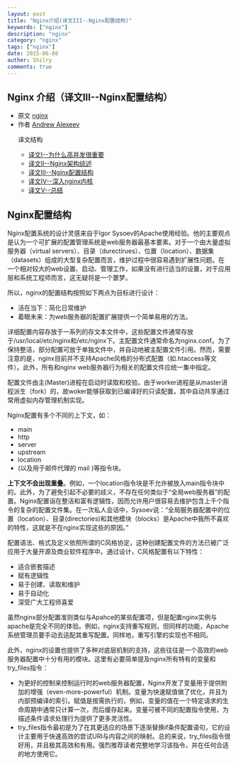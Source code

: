 ```yaml
---
layout: post
title: "Nginx介绍(译文III--Nginx配置结构)"
keywords: ["nginx"]
description: "nginx"
category: "nginx"
tags: ["nginx"]
date: 2015-06-08
auther: Shilry
comments: true
---
```



## Nginx 介绍（译文III--Nginx配置结构）

* 原文 [nginx](http://www.aosabook.org/en/nginx.html)
* 作者 [Andrew Alexeev](http://www.aosabook.org/en/intro2.html#alexeev-andrew)
<ul>
译文结构
<ul>
<li><a href="/nginx/nginx-introduction-I.html">译文I--为什么高并发很重要</a></li>
<li><a href="/nginx/nginx-introduction-II.html">译文II--Nginx架构综述</a></li>
<li><a href="/nginx/nginx-introduction-III.html">译文III--Nginx配置结构</a></li>
<li><a href="/nginx/nginx-introduction-IV.html">译文IV--深入nginx内核</a></li>
<li><a href="/nginx/nginx-introduction-V.html">译文V--总结</a></li>
</ul>
</li>
</ul>

## Nginx配置结构
Nginx配置系统的设计灵感来自于Igor Sysoev的Apache使用经验。他的主要观点是认为一个可扩展的配置管理系统是web服务器最基本要素。对于一个由大量虚拟服务器（virtual servers）、目录（durectirues）、位置（location）、数据集（datasets）组成的大型复杂配置而言，维护过程中很容易遇到扩展性问题。在一个相对较大的web设置、启动、管理工作，如果没有进行适当的设置，对于应用层和系统工程师而言，这无疑将是一个噩梦。

所以，nginx的配置结构按照如下两点为目标进行设计：

* 活在当下：简化日常维护
* 着眼未来：为web服务器的配置扩展提供一个简单易用的方法。

详细配置内容存放于一系列的存文本文件中，这些配置文件通常存放于/usr/local/etc/nginx和/etc/nginx下。主配置文件通常命名为nginx.conf。为了保持整洁，部分配置可放于单独文件中，并自动地被主配置文件引用。然而，需要注意的是，nginx目前并不支持Apache风格的分布式配置（如.htaccess等文件）。此外，所有和nginx web服务器行为相关的配置文件应统一集中指定。

配置文件由主(Master)进程在启动时读取和校验。由于worker进程是从master进程派生（fork）的，故woker能够获取到已编译好的只读配置，其中自动共享通过常用虚拟内存管理机制实现。

Nginx配置有多个不同的上下文，如：

* main
* http 
* server
* upstream
* location 
* (以及用于邮件代理的 mail )等指令块。

**上下文不会出现重叠**。例如，一个location指令块是不允许被放入main指令块中的。此外，为了避免引起不必要的歧义，不存在任何类似于“全局web服务器”的配置。Nginx配置诣在整洁和富有逻辑性，因而允许用户很容易去维护包含上千个指令的复杂的配置文件集。在一次私人会话中，Sysoev说：“全局服务器配置中的位置（location）、目录(directories)和其他模块（blocks）是Apache中我所不喜欢的特性，这就是不在nginx实现这些的原因。”

配置语法、格式及定义依照所谓的C风格协定，这种创建配置文件的方法已被广泛应用于大量开源及商业软件程序中。通过设计，C风格配置有以下特性：

* 适合嵌套描述
* 赋有逻辑性
* 易于创建、读取和维护
* 易于自动化
* 深受广大工程师喜爱

虽然nginx部分配置准则类似与Apahce的某些配置项，但是配置nginx实例与apache是完全不同的体验。例如，nginx支持重写规则，但同样的功能，Apache系统管理员要手动去适配其重写配置。同样地，重写引擎的实现也不相同。

此外，nginx的设置也提供了多种对底层机制的支持，这些往往是一个高效的web服务器配置中十分有用的模块。这里有必要简单提及nginx所有特有的变量和try_files指令：

* 为更好的控制来控制运行时的web服务器配置，Nginx开发了变量用于提供附加的增强（even-more-powerful）机制。变量为快速赋值做了优化，并且为内部预编译的索引。赋值是按需执行的，例如，变量的值在一个特定请求的生命周期中通常只计算一次，而后缓存起来。变量可被不同的配置指令使用，为描述条件请求处理行为提供了更多灵活性。
* try_files指令最初是为了在其更适应的场景下逐渐替换if条件配置语句，它的设计主要用于快速高效的尝试URI与内容之间的映射。总的来说，try_files指令很好用，并且极其高效和有用。强烈推荐读者完整地学习该指令，并在任何合适的地方使用它。



